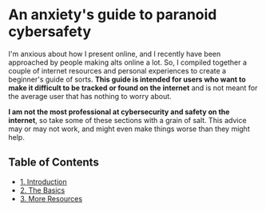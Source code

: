 # An anxiety's guide to paranoid cybersafety
I'm anxious about how I present online, and I recently have been approached by people making alts online a lot. So, I compiled together a couple of internet resources and personal experiences to create a beginner's guide of sorts. **This guide is intended for users who want to make it difficult to be tracked or found on the internet** and is not meant for the average user that has nothing to worry about.

**I am not the most professional at cybersecurity and safety on the internet**, so take some of these sections with a grain of salt. This advice may or may not work, and might even make things worse than they might help.



## Table of Contents
- [1. Introduction](guide/1-intro.md)
- [2. The Basics](guide/2-basics.md)
- [3. More Resources](guide/3-resources.md)